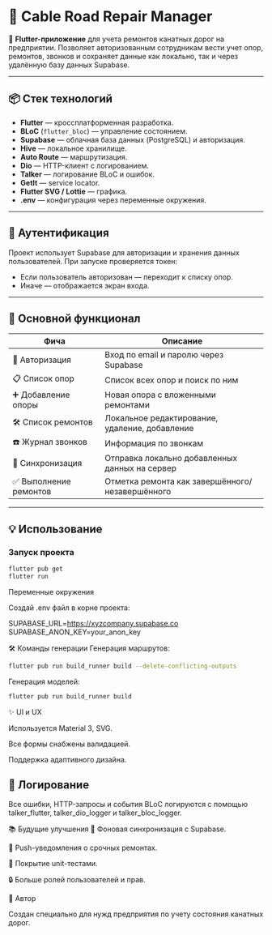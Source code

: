 # 🚡 Cable Road Repair Manager

📱 **Flutter-приложение** для учета ремонтов канатных дорог на предприятии. Позволяет авторизованным сотрудникам вести учет опор, ремонтов, звонков и сохраняет данные как локально, так и через удалённую базу данных Supabase.

---

## 📦 Стек технологий

- **Flutter** — кроссплатформенная разработка.
- **BLoC** (`flutter_bloc`) — управление состоянием.
- **Supabase** — облачная база данных (PostgreSQL) и авторизация.
- **Hive** — локальное хранилище.
- **Auto Route** — маршрутизация.
- **Dio** — HTTP-клиент с логированием.
- **Talker** — логирование BLoC и ошибок.
- **GetIt** — service locator.
- **Flutter SVG / Lottie** — графика.
- **.env** — конфигурация через переменные окружения.

---

## 🔐 Аутентификация

Проект использует Supabase для авторизации и хранения данных пользователей. При запуске проверяется токен:

- Если пользователь авторизован — переходит к списку опор.
- Иначе — отображается экран входа.

---

## 🔄 Основной функционал

| Фича                  | Описание |
|------------------------|----------|
| 🔑 Авторизация         | Вход по email и паролю через Supabase |
| 📋 Список опор         | Список всех опор и поиск по ним |
| ➕ Добавление опоры     | Новая опора с вложенными ремонтами |
| 🛠️ Список ремонтов     | Локальное редактирование, удаление, добавление |
| ☎️ Журнал звонков       | Информация по звонкам  |
| 📡 Синхронизация        | Отправка локально добавленных данных на сервер |
| ✅ Выполнение ремонтов  | Отметка ремонта как завершённого/незавершённого |

---

## 💡 Использование

### Запуск проекта

```bash
flutter pub get
flutter run
```

Переменные окружения

Создай .env файл в корне проекта:

SUPABASE_URL=https://xyzcompany.supabase.co
SUPABASE_ANON_KEY=your_anon_key

🛠️ Команды генерации
Генерация маршрутов:

```bash
flutter pub run build_runner build --delete-conflicting-outputs
```

Генерация моделей:

```bash
flutter pub run build_runner build
```
✨ UI и UX


Используется Material 3, SVG.

Все формы снабжены валидацией.

Поддержка адаптивного дизайна.

## 🐞 Логирование

Все ошибки, HTTP-запросы и события BLoC логируются с помощью talker_flutter, talker_dio_logger и talker_bloc_logger.


📚 Будущие улучшения
📡 Фоновая синхронизация с Supabase.

🔔 Push-уведомления о срочных ремонтах.

🧪 Покрытие unit-тестами.

🔒 Больше ролей пользователей и прав.

👤 Автор

Создан специально для нужд предприятия по учету состояния канатных дорог.

